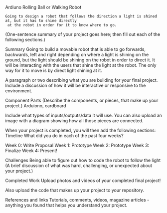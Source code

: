 Ardiuno Rolling Ball or Walking Robot

    Going to design a robot that follows the direction a light is shined at, but it has to shine directly 
     at the robot in order for it to know where to go.

(One-sentence summary of your project goes here; then fill out each of the following sections.)

Summary
    Going to build a movable robot that is able to go forwards, backwards, left and right depending on 
    where a light is shining on the ground, but the light should be shining on the robot in order to direct it. It will 
    be interacting with the users that shine the light at the robot. The only way for it to move is by direct light shining at it.
    

A paragraph or two describing what you are building for your final project.
Include a discussion of how it will be interactive or responsive to the environment.


Component Parts
(Describe the components, or pieces, that make up your project.)
      Arduiono, cardboard

Include what types of inputs/outputs/data it will use. You can also upload an image with a diagram showing how all those pieces are connected.

When your project is completed, you will then add the following sections:
Timeline
What did you do in each of the past four weeks?

Week 0: Write Proposal
Week 1: Prototype
Week 2: Prototype
Week 3: Finalize
Week 4: Present!

Challenges
Being able to figure out how to code the robot to follow the light
(A brief discussion of what was hard, challenging, or unexpected about your project.) 

Completed Work
Upload photos and videos of your completed final project!

Also upload the code that makes up your project to your repository.

References and links
Tutorials, comments, videos, magazine articles - anything you found that helps you understand your project.
